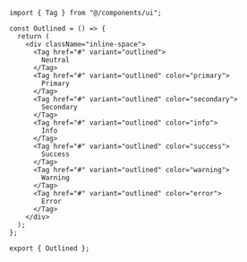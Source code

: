 ﻿```tsx
import { Tag } from "@/components/ui";

const Outlined = () => {
  return (
    <div className="inline-space">
      <Tag href="#" variant="outlined">
        Neutral
      </Tag>
      <Tag href="#" variant="outlined" color="primary">
        Primary
      </Tag>
      <Tag href="#" variant="outlined" color="secondary">
        Secondary
      </Tag>
      <Tag href="#" variant="outlined" color="info">
        Info
      </Tag>
      <Tag href="#" variant="outlined" color="success">
        Success
      </Tag>
      <Tag href="#" variant="outlined" color="warning">
        Warning
      </Tag>
      <Tag href="#" variant="outlined" color="error">
        Error
      </Tag>
    </div>
  );
};

export { Outlined };

```
